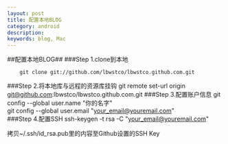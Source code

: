 ```yaml
---
layout: post
title: 配置本地BLOG
category: android
description: 
keywords: blog, Mac
---
```



##配置本地BLOG##
###Step 1.clone到本地
```git
	git clone git://github.com/lbwstco/lbwstco.github.com.git
```
###Step 2.将本地库与远程的资源库挂钩
git remote set-url origin git@github.com:lbwstco/lbwstco.github.com.git
###Step 3.配置账户信息
git config --global user.name "你的名字"  
git config --global user.email "your_email@youremail.com"  
###Step 4.配置SSH
ssh-keygen -t rsa -C "your_email@youremail.com"


拷贝~/.ssh/id_rsa.pub里的内容至Github设置的SSH Key

